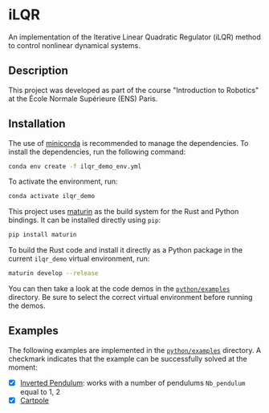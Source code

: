 # iLQR
An implementation of the Iterative Linear Quadratic Regulator (iLQR) method to control nonlinear dynamical systems.

## Description
This project was developed as part of the course "Introduction to Robotics" at the École Normale Supérieure (ENS) Paris.

## Installation
The use of [miniconda](https://docs.conda.io/en/latest/miniconda.html) is recommended to manage the dependencies. To install the dependencies, run the following command:
```bash
conda env create -f ilqr_demo_env.yml
```
To activate the environment, run:
```bash
conda activate ilqr_demo
```

This project uses [maturin](https://www.maturin.rs/) as the build system for the Rust and Python bindings. It can be installed directly using `pip`:
```bash
pip install maturin
```
To build the Rust code and install it directly as a Python package in the current `ilqr_demo` virtual environment, run:
```bash
maturin develop --release
```
You can then take a look at the code demos in the [`python/examples`](python/examples/) directory. Be sure to select the correct virtual environment before running the demos.

## Examples
The following examples are implemented in the [`python/examples`](python/examples/) directory. A checkmark indicates that the example can be successfully solved at the moment:
- [x] [Inverted Pendulum](python/examples/inverted_pendulum.py): works with a number of pendulums `Nb_pendulum` equal to 1, 2
- [x] [Cartpole](python/examples/cartpole.py)